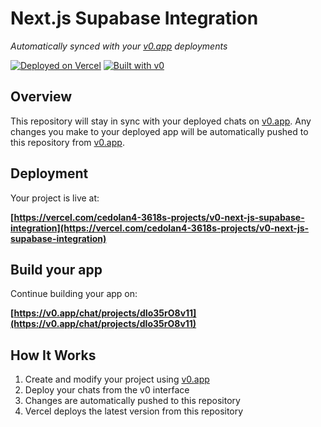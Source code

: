 # Next.js Supabase Integration

*Automatically synced with your [v0.app](https://v0.app) deployments*

[![Deployed on Vercel](https://img.shields.io/badge/Deployed%20on-Vercel-black?style=for-the-badge&logo=vercel)](https://vercel.com/cedolan4-3618s-projects/v0-next-js-supabase-integration)
[![Built with v0](https://img.shields.io/badge/Built%20with-v0.app-black?style=for-the-badge)](https://v0.app/chat/projects/dIo35rO8v11)

## Overview

This repository will stay in sync with your deployed chats on [v0.app](https://v0.app).
Any changes you make to your deployed app will be automatically pushed to this repository from [v0.app](https://v0.app).

## Deployment

Your project is live at:

**[https://vercel.com/cedolan4-3618s-projects/v0-next-js-supabase-integration](https://vercel.com/cedolan4-3618s-projects/v0-next-js-supabase-integration)**

## Build your app

Continue building your app on:

**[https://v0.app/chat/projects/dIo35rO8v11](https://v0.app/chat/projects/dIo35rO8v11)**

## How It Works

1. Create and modify your project using [v0.app](https://v0.app)
2. Deploy your chats from the v0 interface
3. Changes are automatically pushed to this repository
4. Vercel deploys the latest version from this repository
